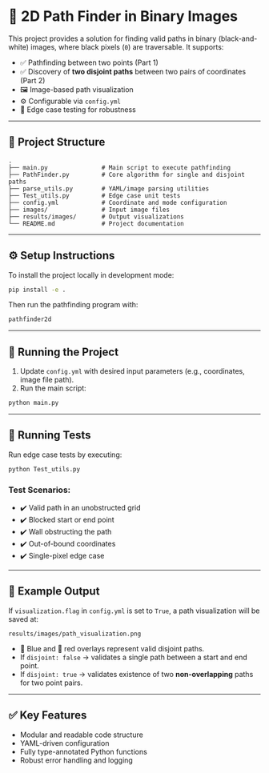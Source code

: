 # 🧭 2D Path Finder in Binary Images

This project provides a solution for finding valid paths in binary (black-and-white) images, where black pixels (`0`) are traversable. It supports:

- ✅ Pathfinding between two points (Part 1)
- ✅ Discovery of **two disjoint paths** between two pairs of coordinates (Part 2)
- 🖼️ Image-based path visualization
- ⚙️ Configurable via `config.yml`
- 🧪 Edge case testing for robustness

---

## 📁 Project Structure

```text
.
├── main.py               # Main script to execute pathfinding
├── PathFinder.py         # Core algorithm for single and disjoint paths
├── parse_utils.py        # YAML/image parsing utilities
├── Test_utils.py         # Edge case unit tests
├── config.yml            # Coordinate and mode configuration
├── images/               # Input image files
├── results/images/       # Output visualizations
└── README.md             # Project documentation
```

---

## ⚙️ Setup Instructions

To install the project locally in development mode:

```bash
pip install -e .
```

Then run the pathfinding program with:

```bash
pathfinder2d
```

---

## 🚀 Running the Project

1. Update `config.yml` with desired input parameters (e.g., coordinates, image file path).
2. Run the main script:

```bash
python main.py
```

---

## 🧪 Running Tests

Run edge case tests by executing:

```bash
python Test_utils.py
```

### Test Scenarios:
- ✔️ Valid path in an unobstructed grid
- ✔️ Blocked start or end point
- ✔️ Wall obstructing the path
- ✔️ Out-of-bound coordinates
- ✔️ Single-pixel edge case

---

## 📸 Example Output

If `visualization.flag` in `config.yml` is set to `True`, a path visualization will be saved at:

```
results/images/path_visualization.png
```

- 🔵 Blue and 🔴 red overlays represent valid disjoint paths.
- If `disjoint: false` → validates a single path between a start and end point.
- If `disjoint: true` → validates existence of two **non-overlapping** paths for two point pairs.

---

## ✅ Key Features

- Modular and readable code structure
- YAML-driven configuration
- Fully type-annotated Python functions
- Robust error handling and logging
